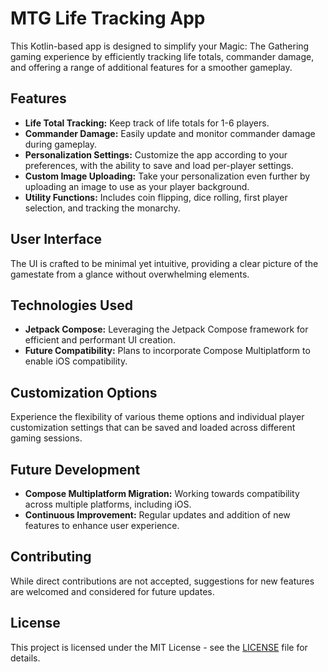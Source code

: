 # MTG Life Tracking App

This Kotlin-based app is designed to simplify your Magic: The Gathering gaming experience by efficiently tracking life totals, commander damage, and offering a range of additional features for a smoother gameplay.

## Features

- **Life Total Tracking:** Keep track of life totals for 1-6 players.
- **Commander Damage:** Easily update and monitor commander damage during gameplay.
- **Personalization Settings:** Customize the app according to your preferences, with the ability to save and load per-player settings.
- **Custom Image Uploading:** Take your personalization even further by uploading an image to use as your player background.
- **Utility Functions:** Includes coin flipping, dice rolling, first player selection, and tracking the monarchy.
  
## User Interface

The UI is crafted to be minimal yet intuitive, providing a clear picture of the gamestate from a glance without overwhelming elements.

## Technologies Used

- **Jetpack Compose:** Leveraging the Jetpack Compose framework for efficient and performant UI creation.
- **Future Compatibility:** Plans to incorporate Compose Multiplatform to enable iOS compatibility.

## Customization Options

Experience the flexibility of various theme options and individual player customization settings that can be saved and loaded across different gaming sessions.

## Future Development

- **Compose Multiplatform Migration:** Working towards compatibility across multiple platforms, including iOS.
- **Continuous Improvement:** Regular updates and addition of new features to enhance user experience.

## Contributing

While direct contributions are not accepted, suggestions for new features are welcomed and considered for future updates.

## License

This project is licensed under the MIT License - see the [LICENSE](LICENSE) file for details.
